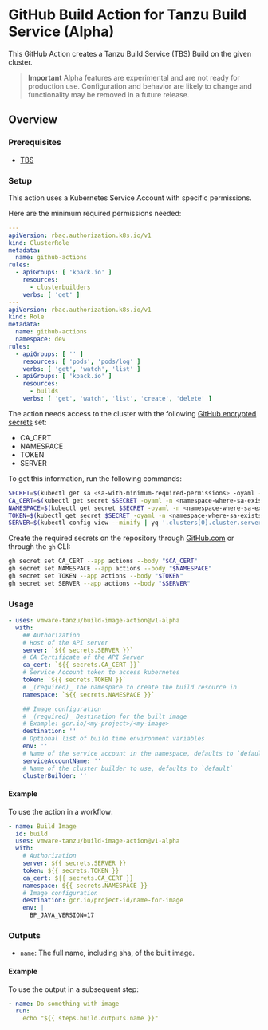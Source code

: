 # GitHub Build Action for Tanzu Build Service (Alpha)

This GitHub Action creates a Tanzu Build Service (TBS) Build on the given cluster.

> **Important** Alpha features are experimental and are not ready for production use. Configuration and behavior are
> likely to change and functionality may be removed in a future release.

## Overview

### Prerequisites
- [TBS](install-tbs.hbs.md) 


### Setup

This action uses a Kubernetes Service Account with specific permissions.

Here are the minimum required permissions needed:

```yaml
---
apiVersion: rbac.authorization.k8s.io/v1
kind: ClusterRole
metadata:
  name: github-actions
rules:
  - apiGroups: [ 'kpack.io' ]
    resources:
      - clusterbuilders
    verbs: [ 'get' ]
---
apiVersion: rbac.authorization.k8s.io/v1
kind: Role
metadata:
  name: github-actions
  namespace: dev
rules:
  - apiGroups: [ '' ]
    resources: [ 'pods', 'pods/log' ]
    verbs: [ 'get', 'watch', 'list' ]
  - apiGroups: [ 'kpack.io' ]
    resources:
      - builds
    verbs: [ 'get', 'watch', 'list', 'create', 'delete' ]
```

The action needs access to the cluster with the
following [GitHub encrypted secrets](https://docs.github.com/en/actions/security-guides/encrypted-secrets) set:
- CA_CERT
- NAMESPACE
- TOKEN
- SERVER

To get this information, run the following commands:

```bash
SECRET=$(kubectl get sa <sa-with-minimum-required-permissions> -oyaml -n <namespace-where-sa-exists> | yq '.secrets[0].name')
CA_CERT=$(kubectl get secret $SECRET -oyaml -n <namespace-where-sa-exists> | yq '.data."ca.crt"')
NAMESPACE=$(kubectl get secret $SECRET -oyaml -n <namespace-where-sa-exists> | ksd | yq .stringData.namespace)
TOKEN=$(kubectl get secret $SECRET -oyaml -n <namespace-where-sa-exists> | ksd | yq .stringData.token)
SERVER=$(kubectl config view --minify | yq '.clusters[0].cluster.server')
```

Create the required secrets on the repository
through [GitHub.com](https://docs.github.com/en/actions/security-guides/encrypted-secrets#creating-encrypted-secrets-for-a-repository)
or through the `gh` CLI:

```bash
gh secret set CA_CERT --app actions --body "$CA_CERT"
gh secret set NAMESPACE --app actions --body "$NAMESPACE"
gh secret set TOKEN --app actions --body "$TOKEN"
gh secret set SERVER --app actions --body "$SERVER"
```

### Usage

```yaml
- uses: vmware-tanzu/build-image-action@v1-alpha
  with:
    ## Authorization
    # Host of the API server
    server: `${{ secrets.SERVER }}`
    # CA Certificate of the API Server
    ca_cert: `${{ secrets.CA_CERT }}`
    # Service Account token to access kubernetes
    token: `${{ secrets.TOKEN }}`
    # _(required)_ The namespace to create the build resource in
    namespace: `${{ secrets.NAMESPACE }}`

    ## Image configuration
    # _(required)_ Destination for the built image
    # Example: gcr.io/<my-project>/<my-image>
    destination: ''
    # Optional list of build time environment variables
    env: ''
    # Name of the service account in the namespace, defaults to `default`
    serviceAccountName: ''
    # Name of the cluster builder to use, defaults to `default`
    clusterBuilder: ''
```

#### Example

To use the action in a workflow:

```yaml
- name: Build Image
  id: build
  uses: vmware-tanzu/build-image-action@v1-alpha
  with:
    # Authorization
    server: ${{ secrets.SERVER }}
    token: ${{ secrets.TOKEN }}
    ca_cert: ${{ secrets.CA_CERT }}
    namespace: ${{ secrets.NAMESPACE }}
    # Image configuration
    destination: gcr.io/project-id/name-for-image
    env: |
      BP_JAVA_VERSION=17
```

### Outputs

- `name`: The full name, including sha, of the built image.

#### Example

To use the output in a subsequent step:

```yaml
- name: Do something with image
  run:
    echo "${{ steps.build.outputs.name }}"
```
